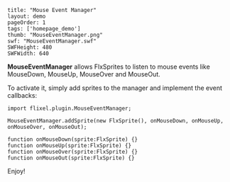 ```
title: "Mouse Event Manager"
layout: demo
pageOrder: 1
tags: ['homepage_demo']
thumb: "MouseEventManager.png"
swf: "MouseEventManager.swf"
SWFHeight: 480
SWFWidth: 640
```

**MouseEventManager** allows FlxSprites to listen to mouse events like MouseDown, MouseUp, MouseOver and MouseOut.

To activate it, simply add sprites to the manager and implement the event callbacks:

	import flixel.plugin.MouseEventManager;

	MouseEventManager.addSprite(new FlxSprite(), onMouseDown, onMouseUp, onMouseOver, onMouseOut); 

	function onMouseDown(sprite:FlxSprite) {}
	function onMouseUp(sprite:FlxSprite) {}
	function onMouseOver(sprite:FlxSprite) {}
	function onMouseOut(sprite:FlxSprite) {}

Enjoy!